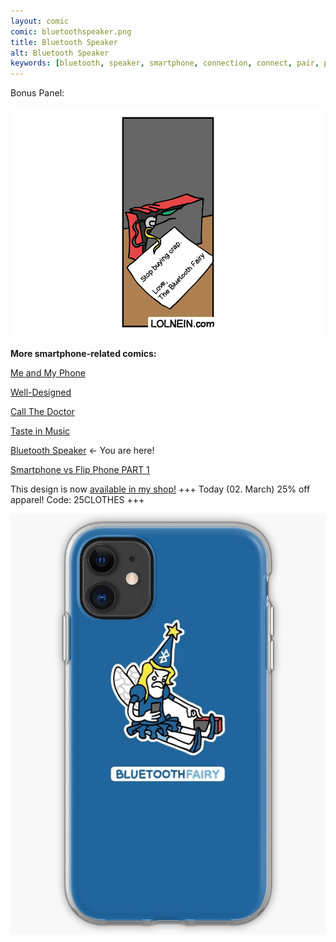 ```yaml
---
layout: comic
comic: bluetoothspeaker.png
title: Bluetooth Speaker
alt: Bluetooth Speaker
keywords: [bluetooth, speaker, smartphone, connection, connect, pair, pairing, problems, tooth, fairy]
---
```


Bonus Panel:

![Bluetooth Speaker Bonus Panel](/images/bluetoothspeaker_bonus.png)


__More smartphone-related comics:__

[Me and My Phone](https://lolnein.com/2017/06/26/meandmyphone/)

[Well-Designed](https://lolnein.com/2017/11/04/welldesigned/)

[Call The Doctor](https://lolnein.com/2019/09/12/callthedoctor/)

[Taste in Music](https://lolnein.com/2020/02/24/tasteinmusic/)

[Bluetooth Speaker](https://lolnein.com/2020/02/28/bluetoothspeaker/) <- You are here!

[Smartphone vs Flip Phone PART 1](http://lolnein.com/2013/08/28/smartphones/)


This design is now [available in my shop!](https://lolnein.redbubble.com) +++ Today (02. March) 25% off apparel! Code: 25CLOTHES +++

[![Bluetooth Speaker Case](/images/bluetoothspeaker_case.jpg)](https://lolnein.redbubble.com)
